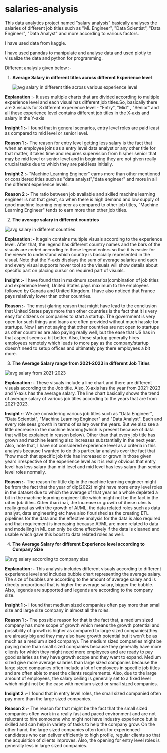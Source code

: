 # salaries-analysis
This data analytics project named "salary analysis" basically analyses the salaries of different job titles such as "ML Engineer", "Data Scientist", "Data Engineer", "Data Analyst" and more according to various factors.

I have used data from kaggle.

I have used panndas to manipulate and analyse data and used plotly to visualize the data and python for programming.

Different analysis given below :- 


1) **Average Salary in different titles across different Experience level**


   ![avg salary in different title across various experience level](https://github.com/ujjwal717/salaries-analysis/assets/93403224/d08cff3c-c065-4fa9-8f9a-4c1fcaa94445)

**Explanation** :- It uses multiple charts that are divided according to multiple experience level and each visual has different job 
  titles.So, basically there are 3 visuals for 3 different experience level - "Entry", "Mid" , "Senior" and all these experience level 
  contains different job titles in the X-axis and salary in the Y-axis


  **Insight 1 :-** I found that in general scenarios, entry level roles are paid least as compared to mid level or senior level.

  **Reason 1 :-** The reason for entry level getting less salary is the fact that when an employee joins as a entry level data analyst or any 
  other title for that matter, it takes time and requires supervision from his/her senior that may be mid level or senior level and in 
  beginning they are not given really crucial tasks due to which they are paid less initially. 


  **Insight 2 :-** "Machine Learning Engineer" earns more than other mentioned or considered titles such as "data analyst","data engineer" and 
  more in all the different experience levels.

  **Reason 2 :-** The ratio between job available and skilled machine learning engineer is not that great, so when there is high demand and 
  low supply of good machine learning engineer as compared to other job titles, "Machine Learning Engineer" tends to earn more than other job 
  titles.



2) **The average salary in different countries**


![avg salary in different countries](https://github.com/ujjwal717/salaries-analysis/assets/93403224/34a528e0-871d-4f1a-8034-868882711436)



  **Explanation :-** It again contains multiple visuals according to the experience level. After that, the legend has different country names 
  and the bars of the visuals are coded according to those legend colors so that it is easier for the viewer to understand which country is 
  bascially represented in the visual. Note that the Y-axis displays the sum of average salaries and each and every visual supports hover tool 
  so the visuals will show details about specific part on placing cursor on required part of visuals.


  **Insight :-** I have found that in maximum scenarios(combination of job titles and experience level), United States pays maximum to the 
  employees followed by Canada and United Kingdom. I have also noticed that France pays relatively lower than other countries.

  **Reason :-** The most glaring reason that might have lead to the conclusion that United States pays more than other countries is the fact 
  that it is very easy for citizens or companies to start a startup. The government is very open for such things and loans are often provided 
  without much hassle for startups. Now I am not saying that other countries are not open to startups as other countries are also paying 
  really well, but the ease that US has in that aspect seems a bit better. Also, these startup generally hires employees remotely which leads 
  to more pay as the company/startup doesn't need to setup offices and ultimately pay there employees a bit more.



3) **The Average Salary range from 2021-2023 in different Job Titles**


![avg salary from 2021-2023](https://github.com/ujjwal717/salaries-analysis/assets/93403224/77271347-0e36-4291-ae3d-bb3e89eb5b40)



**Explanation :-** These visuals include a line chart and there are different visuals according to the Job title. Also, X-axis has the year from 2021-2023 and Y-axis has the average salary. 
  The line chart basically shows the trend of average salary of various job titles according to the years that are from 2021-2023.


  **Insight :-** We are considering various job titles such as "Data Engineer", "Data Scientist", "Machine Learning Engineer" and "Data Analyst". Each and every role sees growth in terms of 
  salary over the years. But we also see a little decrease in the machine learning(which is present because of data that will be explained in reason below). Other than that every job title 
  has grown and machine learning also increases substantially in the next year. Also, note that, I have not considered experience level as a criteria in this analysis because I wanted to do 
  this particular analysis over the fact that "how much that specific job title has increased or grown in those given years irrespective of the experience level as it is really obvious that 
  entry level has less salary than mid level and mid level has less salary than senior level roles normally.


  **Reason :-** The reason for little dip in the machine learning engineer might be from the fact that the year of dip(2022) might have more entry level roles in the dataset due to which the 
  average of that year as a whole depleted a bit in the machine learning engineer title which might not be the fact in the other job titles. Other than that, the increase or growth of these 
  roles is really great as with the growth of AI/ML, the data related roles such as data analyst, data engineering etc have also flourished as the creating ETL pipelines for the data and the 
  effective analysis for the data is also required and that requirement is increasing because AI/ML are more related to data and modelling in ML can only be done effectively if the data is 
  cleaned and usable which gave this boost to data related roles as well.




4) **The Average Salary for different Experience level according to Company Size**


![avg salary according to company size](https://github.com/ujjwal717/salaries-analysis/assets/93403224/e21c05fd-ccbd-4f23-8b99-aa80e10c7629)




  **Explanation :-** This analysis includes different visuals according to different experience level and includes bubble chart representing the average salary. The size of bubbles are 
  according to the amount of average salary and is directy proportional that is higher the average salary, bigger the bubble. Also, legends are supported and legends are according to the 
  company size.

  **Insight 1 :-** I found that medium sized companies often pay more than small size and large size company in almost all the roles.

  **Reason 1 :-** The possible reason for that is the fact that, a medium sized company has more scope of growth which means the growth potential and possibility of growth is higher as 
  compared to large sized companies(they are already big and they may also have growth potential but it won't be as much as a medium sized company). The medium sized companies might be 
  paying more than small sized companies because they generally have more clients for which they might need more employees and are ready to pay good salaries as they have growth scope and 
  they want to expand. Medium sized give more average salaries than large sized companies because the large sized companies often include a lot of employees in specific job titles and are 
  often able to meet the clients requirements. Also, due to the large amount of employees, the salary ceiling is generally set to a fixed level which might not be the case with medium sized 
  or small sized companies. 



  **Insight 2 :-** I found that in entry level roles, the small sized companied often pay more than the large sized companies.


  **Reason 2 :-** The reason for that might be the fact that the small sized companies often work in a really fast and paced environment and are not reluctant to hire somoeone who might not 
  have industry experience but is skilled and can help in variety of tasks to help the company grow. On the other hand, the large sized companies often look for experienced candidates who 
  can deliver efficiently to high profile, regular clients so that the acquisition of clients improves. Also, the opening for entry level roles is generally less in large sized companies.




  

  


  







   





  
